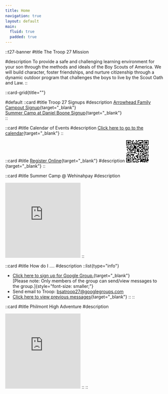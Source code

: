 ```yaml
---
title: Home
navigation: true
layout: default
main:
  fluid: true
  padded: true
---
```



::t27-banner
#title
The Troop 27 Mission

#description
To provide a safe and challenging learning environment for your son through the methods and ideals of the Boy Scouts of America. We will build character, foster friendships, and nurture citizenship through a dynamic outdoor program that challenges the boys to live by the Scout Oath and Law.
::


::card-grid{title=""}

#default
  ::card
  #title
  Troop 27 Signups
  #description
  [Arrowhead Family Campout Signup](https://forms.gle/ZFuwToVhL28Lq1LK9){target="_blank"}
  </br>
  [Summer Camp at Daniel Boone Signup](https://docs.google.com/forms/d/e/1FAIpQLSe3nW6EJuPkB8O5DbforpgLtHpQqzCWaFigh0DocowtogcPww/viewform?usp=header){target="_blank"}
  </br>
  ::

  ::card
  #title
  Calendar of Events
  #description
  [Click here to go to the calendar](https://calendar.google.com/calendar/embed?src=bsatroop27webmaster%40gmail.com&ctz=America%2FChicago){target="_blank"}
  ::

  ::card
  #title
  [Register Online](https://my.scouting.org/VES/OnlineReg/1.0.0/?tu=UF-MB-564taa0027){target="_blank"}
  #description
  [![How to join QR Code](/HowToJoinQRCode.png)](https://my.scouting.org/VES/OnlineReg/1.0.0/?tu=UF-MB-564taa0027){target="_blank"}
  ::

  ::card
  #title
  Summer Camp @ Wehinahpay
  #description
  <iframe src="https://bsatroop27.smugmug.com/frame/slideshow?key=2MhFVV&speed=2&transition=fade&autoStart=1&captions=0&navigation=0&playButton=0&randomize=1&transitionSpeed=1&clickable=1" width="240" height="240" frameborder="no" scrolling="no"></iframe>
  ::

  ::card
  #title
  How do I ....
  #description
  ::list{type="info"}
  - [Click here to sign up for Google Group.](https://docs.google.com/forms/d/e/1FAIpQLScnH67ImaIw0RXM0kW4e9kYO9-DDWQilCjEpok2xnuZFB58bg/viewform){target="_blank"}<br/>
  [Please note: Only members of the group can send/view messages to the group.]{style="font-size: smaller;"}
  - Send email to Troop: [bsatroop27@googlegroups.com](mailto:bsatroop27@googlegroups.com)
  - [Click here to view previous messages](https://groups.google.com/group/bsatroop27){target="_blank"}
  ::
  ::

  ::card
  #title
  Philmont High Adventure
  #description
  <iframe src="https://bsatroop27.smugmug.com/frame/slideshow?key=GVfDkJ&speed=2&transition=fade&autoStart=1&captions=0&navigation=0&playButton=0&randomize=1&transitionSpeed=1&clickable=1" width="240" height="240" frameborder="no" scrolling="no"></iframe>
  ::
::

